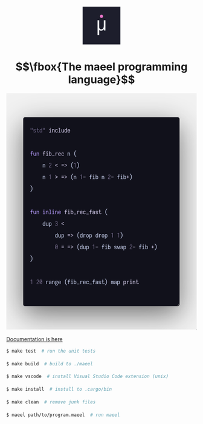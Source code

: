 <p align="center">
    <img src="./assets/maeel.png" width="100" height="100"/>
</p>

# $$\fbox{The maeel programming language}$$

<p align="center">
    <img src="./assets/example.png" />
</p>


[Documentation is here](docs/README.md)



```sh
$ make test  # run the unit tests

$ make build  # build to ./maeel

$ make vscode  # install Visual Studio Code extension (unix)

$ make install  # install to .cargo/bin

$ make clean  # remove junk files

$ maeel path/to/program.maeel  # run maeel
```
